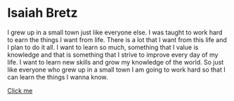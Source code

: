 <html>

<head>

<body>
    <h1>
        Isaiah Bretz
    </h1>
    <p>
        I grew up in a small town just like everyone else. I was taught to work hard to earn the things I want from
        life. There is a lot that I want from this life and I plan to do it all. I want to learn so much, something that
        I value is knowledge and that is something that I strive to improve every day of my life. I want to learn new
        skills and grow my knowledge of the world. So just like everyone who grew up in a small town I am going to work
        hard so that I can learn the things I wanna know.
    </p>
    <a href="/docs/Tup100.html">Click me</a>



</body>
</head>

</html>